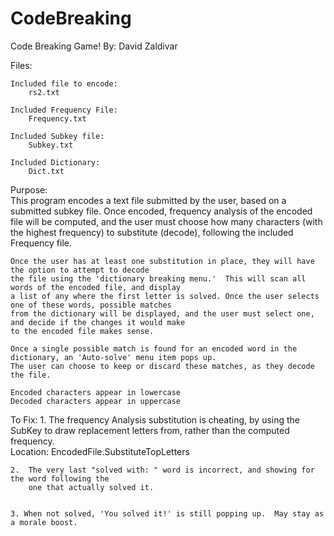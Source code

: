 # CodeBreaking

Code Breaking Game!
By: David Zaldivar


Files: 

    Included file to encode: 
        rs2.txt

    Included Frequency File:
        Frequency.txt
    
    Included Subkey file:
        Subkey.txt
    
    Included Dictionary:    
        Dict.txt



Purpose:  
    This program encodes a text file submitted by the user, based on a submitted subkey file.
    Once encoded, frequency analysis of the encoded file will be computed, and the user must choose how many 
    characters (with the highest frequency) to substitute (decode), following the included Frequency file.  

    Once the user has at least one substitution in place, they will have the option to attempt to decode 
    the file using the 'dictionary breaking menu.'  This will scan all words of the encoded file, and display
    a list of any where the first letter is solved. Once the user selects one of these words, possible matches
    from the dictionary will be displayed, and the user must select one, and decide if the changes it would make
    to the encoded file makes sense.  

    Once a single possible match is found for an encoded word in the dictionary, an 'Auto-solve' menu item pops up. 
    The user can choose to keep or discard these matches, as they decode the file.
    
    Encoded characters appear in lowercase
    Decoded characters appear in uppercase

   
To Fix: 
    1.  The frequency Analysis substitution is cheating, by using the SubKey to draw replacement 
        letters from, rather than the computed frequency.  
        Location: EncodedFile.SubstituteTopLetters

    2.  The very last "solved with: " word is incorrect, and showing for the word following the 
        one that actually solved it.  


    3. When not solved, 'You solved it!' is still popping up.  May stay as a morale boost.  
